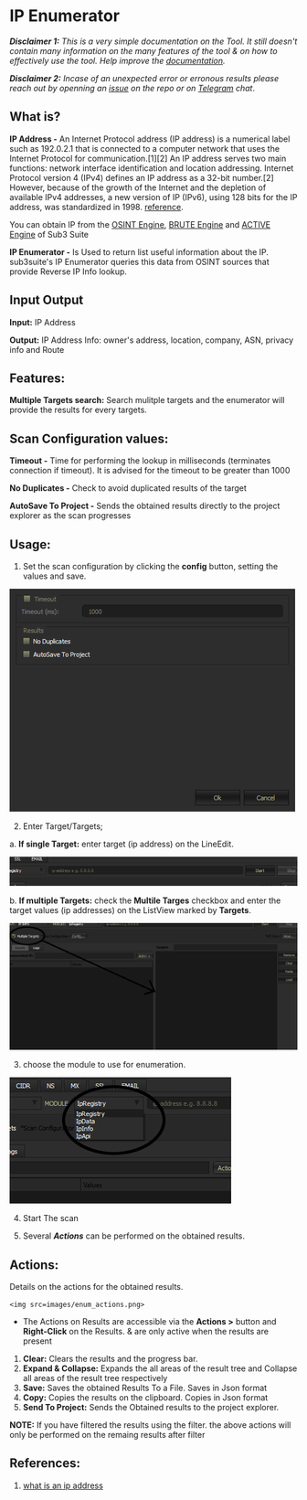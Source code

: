 # IP Enumerator 

***Disclaimer 1:** This is a very simple documentation on the Tool. It still doesn't contain many information on the many features of the tool & on how to effectively use the tool. Help improve the [documentation](https://github.com/3nock/s3s_doc).*

***Disclaimer 2:** Incase of an unexpected error or erronous results please reach out by openning an [issue](https://github.com/3nock/sub3suite/issues) on the repo or on [Telegram](https://t.me/sub3suite) chat*.

## What is? 

**IP Address -** An Internet Protocol address (IP address) is a numerical label such as 192.0.2.1 that is connected to a computer network that uses the Internet Protocol for communication.[1][2] An IP address serves two main functions: network interface identification and location addressing.
Internet Protocol version 4 (IPv4) defines an IP address as a 32-bit number.[2] However, because of the growth of the Internet and the depletion of available IPv4 addresses, a new version of IP (IPv6), using 128 bits for the IP address, was standardized in 1998.
[reference](https://en.wikipedia.org/wiki/IP_address).

You can obtain IP from the [OSINT Engine](../engines/osint.md), [BRUTE Engine](../engines/brute.md) and [ACTIVE Engine](../engines/active.md) of Sub3 Suite

**IP Enumerator -** Is Used to return list useful information about the IP. 
sub3suite's IP Enumerator queries this data from OSINT sources that provide Reverse IP Info lookup.

## Input Output 

**Input:** IP Address

**Output:** IP Address Info: owner's address, location, company, ASN, privacy info and Route

## Features: 

**Multiple Targets search:** Search mulitple targets and the enumerator will provide the results for every targets.


## Scan Configuration values: 

**Timeout -** Time for performing the lookup in milliseconds (terminates connection if timeout). It is advised for the timeout to be greater than 1000

**No Duplicates -** Check to avoid duplicated results of the target

**AutoSave To Project -** Sends the obtained results directly to the project explorer as the scan progresses


## Usage: 

1. Set the scan configuration by clicking the **config** button, setting the values and save.

<img src=images/enum_config.png>

2. Enter Target/Targets;

 a. **If single Target:** enter target (ip address) on the LineEdit. 
 
 <img src=images/ip_target.png>
 
 b. **If multiple Targets:** check the **Multile Targes** checkbox and enter the target values (ip addresses) on the ListView marked by **Targets**. 
 
 <img src=images/ip_targets.png>
 
3. choose the module to use for enumeration.

 <img src=images/ip_modules.png>

4. Start The scan

5. Several ***Actions*** can be performed on the obtained results.

## Actions: 

Details on the actions for the obtained results.

	<img src=images/enum_actions.png>

 - The Actions on Results are accessible via the **Actions >** button and **Right-Click** on the Results. & are only active when the results are present

1. **Clear:** Clears the results and the progress bar.
2. **Expand & Collapse:** Expands the all areas of the result tree and Collapse all areas of the result tree respectively
3. **Save:** Saves the obtained Results To a File. Saves in Json format
4. **Copy:** Copies the results on the clipboard. Copies in Json format
5. **Send To Project:** Sends the Obtained results to the project explorer.

**NOTE:**
	If you have filtered the results using the filter. the above actions will only be performed on the remaing results after filter
	
## References: 
1. [what is an ip address](https://www.kaspersky.com/resource-center/definitions/what-is-an-ip-address)